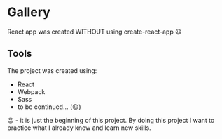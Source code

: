 # Gallery

React app was created WITHOUT using create-react-app 😃

## Tools

The project was created using:
* React
* Webpack
* Sass
* to be continued... (😉)

😉 - it is just the beginning of this project. By doing this project I want to practice what I already know and learn new skills.
